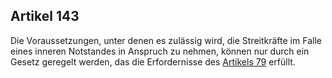 ## Artikel 143

Die Voraussetzungen, unter denen es zulässig wird, die Streitkräfte im Falle eines inneren Notstandes in Anspruch zu nehmen, können nur durch ein Gesetz geregelt werden, das die Erfordernisse des [Artikels 79](#artikel-79) erfüllt.

